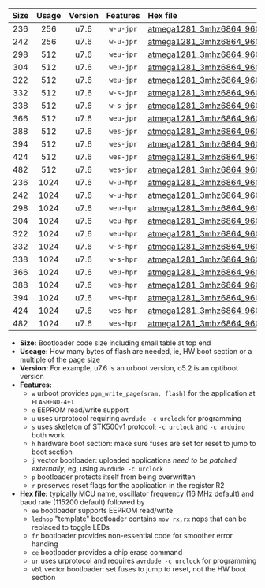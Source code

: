 |Size|Usage|Version|Features|Hex file|
|:-:|:-:|:-:|:-:|:--|
|236|256|u7.6|`w-u-jpr`|[atmega1281_3mhz6864_9600bps_ur_vbl.hex](https://raw.githubusercontent.com/stefanrueger/urboot/main/atmega1281_3mhz6864_9600bps_ur_vbl.hex)|
|242|256|u7.6|`w-u-jpr`|[atmega1281_3mhz6864_9600bps_lednop_ur_vbl.hex](https://raw.githubusercontent.com/stefanrueger/urboot/main/atmega1281_3mhz6864_9600bps_lednop_ur_vbl.hex)|
|298|512|u7.6|`weu-jpr`|[atmega1281_3mhz6864_9600bps_ee_ur_vbl.hex](https://raw.githubusercontent.com/stefanrueger/urboot/main/atmega1281_3mhz6864_9600bps_ee_ur_vbl.hex)|
|304|512|u7.6|`weu-jpr`|[atmega1281_3mhz6864_9600bps_ee_lednop_ur_vbl.hex](https://raw.githubusercontent.com/stefanrueger/urboot/main/atmega1281_3mhz6864_9600bps_ee_lednop_ur_vbl.hex)|
|322|512|u7.6|`weu-jpr`|[atmega1281_3mhz6864_9600bps_ee_lednop_fr_ur_vbl.hex](https://raw.githubusercontent.com/stefanrueger/urboot/main/atmega1281_3mhz6864_9600bps_ee_lednop_fr_ur_vbl.hex)|
|332|512|u7.6|`w-s-jpr`|[atmega1281_3mhz6864_9600bps_vbl.hex](https://raw.githubusercontent.com/stefanrueger/urboot/main/atmega1281_3mhz6864_9600bps_vbl.hex)|
|338|512|u7.6|`w-s-jpr`|[atmega1281_3mhz6864_9600bps_lednop_vbl.hex](https://raw.githubusercontent.com/stefanrueger/urboot/main/atmega1281_3mhz6864_9600bps_lednop_vbl.hex)|
|366|512|u7.6|`weu-jpr`|[atmega1281_3mhz6864_9600bps_ee_lednop_fr_ce_ur_vbl.hex](https://raw.githubusercontent.com/stefanrueger/urboot/main/atmega1281_3mhz6864_9600bps_ee_lednop_fr_ce_ur_vbl.hex)|
|388|512|u7.6|`wes-jpr`|[atmega1281_3mhz6864_9600bps_ee_vbl.hex](https://raw.githubusercontent.com/stefanrueger/urboot/main/atmega1281_3mhz6864_9600bps_ee_vbl.hex)|
|394|512|u7.6|`wes-jpr`|[atmega1281_3mhz6864_9600bps_ee_lednop_vbl.hex](https://raw.githubusercontent.com/stefanrueger/urboot/main/atmega1281_3mhz6864_9600bps_ee_lednop_vbl.hex)|
|424|512|u7.6|`wes-jpr`|[atmega1281_3mhz6864_9600bps_ee_lednop_fr_vbl.hex](https://raw.githubusercontent.com/stefanrueger/urboot/main/atmega1281_3mhz6864_9600bps_ee_lednop_fr_vbl.hex)|
|482|512|u7.6|`wes-jpr`|[atmega1281_3mhz6864_9600bps_ee_lednop_fr_ce_vbl.hex](https://raw.githubusercontent.com/stefanrueger/urboot/main/atmega1281_3mhz6864_9600bps_ee_lednop_fr_ce_vbl.hex)|
|236|1024|u7.6|`w-u-hpr`|[atmega1281_3mhz6864_9600bps_ur.hex](https://raw.githubusercontent.com/stefanrueger/urboot/main/atmega1281_3mhz6864_9600bps_ur.hex)|
|242|1024|u7.6|`w-u-hpr`|[atmega1281_3mhz6864_9600bps_lednop_ur.hex](https://raw.githubusercontent.com/stefanrueger/urboot/main/atmega1281_3mhz6864_9600bps_lednop_ur.hex)|
|298|1024|u7.6|`weu-hpr`|[atmega1281_3mhz6864_9600bps_ee_ur.hex](https://raw.githubusercontent.com/stefanrueger/urboot/main/atmega1281_3mhz6864_9600bps_ee_ur.hex)|
|304|1024|u7.6|`weu-hpr`|[atmega1281_3mhz6864_9600bps_ee_lednop_ur.hex](https://raw.githubusercontent.com/stefanrueger/urboot/main/atmega1281_3mhz6864_9600bps_ee_lednop_ur.hex)|
|322|1024|u7.6|`weu-hpr`|[atmega1281_3mhz6864_9600bps_ee_lednop_fr_ur.hex](https://raw.githubusercontent.com/stefanrueger/urboot/main/atmega1281_3mhz6864_9600bps_ee_lednop_fr_ur.hex)|
|332|1024|u7.6|`w-s-hpr`|[atmega1281_3mhz6864_9600bps.hex](https://raw.githubusercontent.com/stefanrueger/urboot/main/atmega1281_3mhz6864_9600bps.hex)|
|338|1024|u7.6|`w-s-hpr`|[atmega1281_3mhz6864_9600bps_lednop.hex](https://raw.githubusercontent.com/stefanrueger/urboot/main/atmega1281_3mhz6864_9600bps_lednop.hex)|
|366|1024|u7.6|`weu-hpr`|[atmega1281_3mhz6864_9600bps_ee_lednop_fr_ce_ur.hex](https://raw.githubusercontent.com/stefanrueger/urboot/main/atmega1281_3mhz6864_9600bps_ee_lednop_fr_ce_ur.hex)|
|388|1024|u7.6|`wes-hpr`|[atmega1281_3mhz6864_9600bps_ee.hex](https://raw.githubusercontent.com/stefanrueger/urboot/main/atmega1281_3mhz6864_9600bps_ee.hex)|
|394|1024|u7.6|`wes-hpr`|[atmega1281_3mhz6864_9600bps_ee_lednop.hex](https://raw.githubusercontent.com/stefanrueger/urboot/main/atmega1281_3mhz6864_9600bps_ee_lednop.hex)|
|424|1024|u7.6|`wes-hpr`|[atmega1281_3mhz6864_9600bps_ee_lednop_fr.hex](https://raw.githubusercontent.com/stefanrueger/urboot/main/atmega1281_3mhz6864_9600bps_ee_lednop_fr.hex)|
|482|1024|u7.6|`wes-hpr`|[atmega1281_3mhz6864_9600bps_ee_lednop_fr_ce.hex](https://raw.githubusercontent.com/stefanrueger/urboot/main/atmega1281_3mhz6864_9600bps_ee_lednop_fr_ce.hex)|

- **Size:** Bootloader code size including small table at top end
- **Useage:** How many bytes of flash are needed, ie, HW boot section or a multiple of the page size
- **Version:** For example, u7.6 is an urboot version, o5.2 is an optiboot version
- **Features:**
  + `w` urboot provides `pgm_write_page(sram, flash)` for the application at `FLASHEND-4+1`
  + `e` EEPROM read/write support
  + `u` uses urprotocol requiring `avrdude -c urclock` for programming
  + `s` uses skeleton of STK500v1 protocol; `-c urclock` and `-c arduino` both work
  + `h` hardware boot section: make sure fuses are set for reset to jump to boot section
  + `j` vector bootloader: uploaded applications *need to be patched externally*, eg, using `avrdude -c urclock`
  + `p` bootloader protects itself from being overwritten
  + `r` preserves reset flags for the application in the register R2
- **Hex file:** typically MCU name, oscillator frequency (16 MHz default) and baud rate (115200 default) followed by
  + `ee` bootloader supports EEPROM read/write
  + `lednop` "template" bootloader contains `mov rx,rx` nops that can be replaced to toggle LEDs
  + `fr` bootloader provides non-essential code for smoother error handing
  + `ce` bootloader provides a chip erase command
  + `ur` uses urprotocol and requires `avrdude -c urclock` for programming
  + `vbl` vector bootloader: set fuses to jump to reset, not the HW boot section
